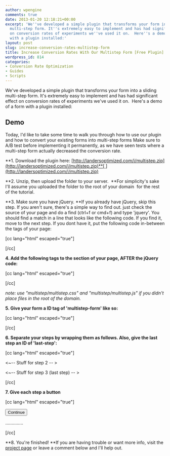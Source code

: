 ```yaml
---
author: wpengine
comments: true
date: 2013-01-20 12:18:21+00:00
excerpt: 'We''ve developed a simple plugin that transforms your form into a sliding
  multi-step form. It''s extremely easy to implement and has had significant effect
  on conversion rates of experiments we''ve used it on.  Here''s a demo of a form
  with a plugin installed:'
layout: post
slug: increase-conversion-rates-multistep-form
title: Increase Conversion Rates With Our Multistep Form [Free Plugin]
wordpress_id: 814
categories:
- Conversion Rate Optimization
- Guides
- Scripts
---
```


We've developed a simple plugin that transforms your form into a sliding multi-step form. It's extremely easy to implement and has had significant effect on conversion rates of experiments we've used it on.  Here's a demo of a form with a plugin installed:





## Demo







Today, I'd like to take some time to walk you through how to use our plugin and how to convert your existing forms into multi-step forms Make sure to A/B test before implementing it permanently, as we have seen tests where a multi-step form actually decreased the conversion rate.

**1. Download the plugin here: [http://landersoptimized.com/i/multistep.zip](http://landersoptimized.com/i/multistep.zip)**[ ](http://landersoptimized.com/i/multistep.zip)

**2. Unzip, then upload the folder to your server.  **For simplicity's sake I'll assume you uploaded the folder to the root of your domain  for the rest of the tutorial.

**3. Make sure you have jQuery. **If you already have jQuery, skip this step. If you aren't sure, there's a simple way to find out. just check the source of your page and do a find (ctrl+f or cmd+f) and type 'jquery'. You should find a match in a line that looks like the following code. If you find it, move to the next step. If you dont have it, put the following code in-between the <head> tags of your page:

[cc lang="html" escaped="true"]

<script src="http://ajax.googleapis.com/ajax/libs/jquery/1.7/jquery.min.js"></script>

[/cc]

**4. Add the following tags to the <head> section of your page, AFTER the jQuery code:**

[cc lang="html" escaped="true"]

<link rel="stylesheet" href="/multistep/multistep.css">
<script type="text/javascript" src="/multistep/multistep.js"></script>

<script type="text/javascript">
$(function() {
$('#multistep-form').multistep();

});

</script>

[/cc]

_note: use "multistep/multistep.css" and "multistep/multistep.js" if you didn't place files in the root of the domain._

**5. Give your form a ID tag of 'multistep-form' like so:**

[cc lang="html" escaped="true"]

<form id="multistep=form">

</form>

[/cc]

**6. Separate your steps by wrapping them as follows. Also, give the last step an ID of 'last-step':**

[cc lang="html" escaped="true"]

<form id="multistep-form">

<div class="step">

<!-- Stuff for step 1 here... -->

</div>

<div class="step">

<~-- Stuff for step 2 -- >

</div>

<div class="step" id="last-step">

<~-- Stuff for step 3 (last step) -- >

</div>

</form>

[/cc]



**7. Give each step a button**

[cc lang="html" escaped="true"]

<form id="multistep-form">

<div>

<!-- Stuff for step 1 here... -->
<button type="submit" class="submit">Continue</button>
</div>

..............

[/cc]



**8. You're finished! **If you are having trouble or want more info, visit the [project page](https://github.com/coopermaruyama/multistep.js) or leave a comment below and I'll help out.
